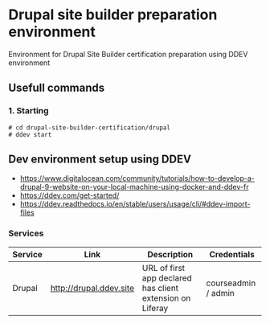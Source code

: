 # Drupal site builder preparation environment
Environment for Drupal Site Builder certification preparation using DDEV environment

## Usefull commands
### 1. Starting
```
# cd drupal-site-builder-certification/drupal
# ddev start
```

## Dev environment setup using DDEV
* https://www.digitalocean.com/community/tutorials/how-to-develop-a-drupal-9-website-on-your-local-machine-using-docker-and-ddev-fr
* https://ddev.com/get-started/
* https://ddev.readthedocs.io/en/stable/users/usage/cli/#ddev-import-files

### Services

| Service             | Link                        | Description                                               | Credentials
| --------            | -------                     | -------                                                   | -------  
| Drupal              | http://drupal.ddev.site     | URL of first app declared has client extension on Liferay | courseadmin / admin
